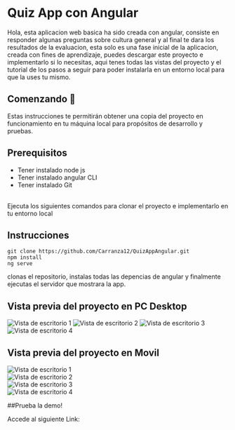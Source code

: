 # Quiz App con Angular

Hola, esta aplicacion web basica ha sido creada con angular, consiste en responder algunas preguntas sobre cultura general y al final te dara los resultados de la evaluacion, esta solo es una fase inicial de la aplicacion, creada con fines de aprendizaje, puedes descargar este proyecto e implementarlo si lo necesitas, aqui tenes todas las vistas del proyecto y el tutorial de los pasos a seguir para poder instalarla en un entorno local para que la uses tu mismo.
<br/>


## Comenzando 🚀
Estas instrucciones te permitirán obtener una copia del proyecto en funcionamiento en tu máquina local para propósitos de desarrollo y pruebas.
<br/>

## Prerequisitos
- Tener instalado node js 
- Tener instalado angular CLI
- Tener instalado Git
<br/>
Ejecuta los siguientes comandos para clonar el proyecto e implementarlo en tu entorno local

## Instrucciones
```
git clone https://github.com/Carranza12/QuizAppAngular.git
npm install
ng serve
```


clonas el repositorio, instalas todas las depencias de angular y finalmente ejecutas el servidor que mostrara la app.

## Vista previa del proyecto en PC Desktop
![Vista de escritorio 1 ](https://github.com/Carranza12/QuizAppAngular/blob/develop/src/assets/screenshots/pc1.PNG)
![Vista de escritorio 2 ](https://github.com/Carranza12/QuizAppAngular/blob/develop/src/assets/screenshots/pc2.PNG)
![Vista de escritorio 3 ](https://github.com/Carranza12/QuizAppAngular/blob/develop/src/assets/screenshots/pc3.PNG)
![Vista de escritorio 4 ](https://github.com/Carranza12/QuizAppAngular/blob/develop/src/assets/screenshots/pc4.PNG)

## Vista previa del proyecto en Movil
![Vista de escritorio 1 ](https://github.com/Carranza12/QuizAppAngular/blob/develop/src/assets/screenshots/movil1.PNG)<br/>
![Vista de escritorio 2 ](https://github.com/Carranza12/QuizAppAngular/blob/develop/src/assets/screenshots/movil2.PNG)<br/>
![Vista de escritorio 3 ](https://github.com/Carranza12/QuizAppAngular/blob/develop/src/assets/screenshots/movil3.PNG)<br/>
![Vista de escritorio 4 ](https://github.com/Carranza12/QuizAppAngular/blob/develop/src/assets/screenshots/movil4.PNG)

##Prueba la demo!

Accede al siguiente Link:
